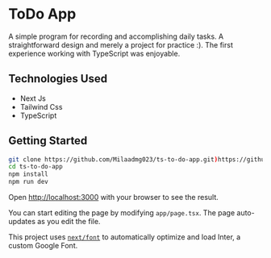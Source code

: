 # ToDo App

A simple program for recording and accomplishing daily tasks. A straightforward design and merely a project for practice :). The first experience working with TypeScript was enjoyable.

## Technologies Used

- Next Js
- Tailwind Css
- TypeScript

## Getting Started
 
```bash
git clone https://github.com/Milaadmg023/ts-to-do-app.git)https://github.com/Milaadmg023/ts-to-do-app.git
cd ts-to-do-app
npm install
npm run dev
```
Open [http://localhost:3000](http://localhost:3000) with your browser to see the result.

You can start editing the page by modifying `app/page.tsx`. The page auto-updates as you edit the file.

This project uses [`next/font`](https://nextjs.org/docs/basic-features/font-optimization) to automatically optimize and load Inter, a custom Google Font.
